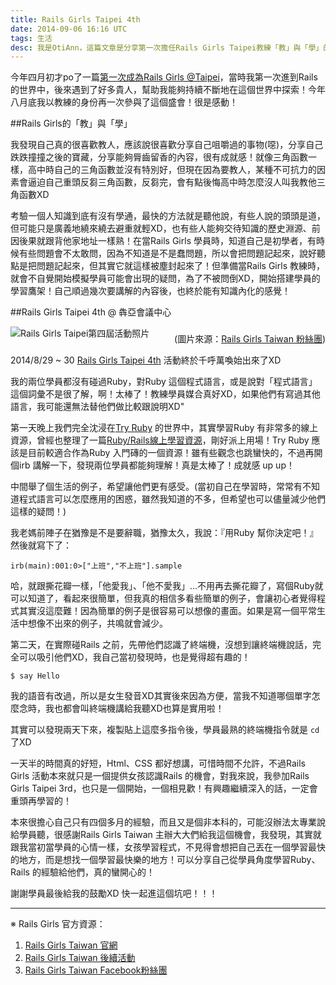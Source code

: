 ```yaml
---
title: Rails Girls Taipei 4th
date: 2014-09-06 16:16 UTC
tags: 生活
desc: 我是OtiAnn，這篇文章是分享第一次擔任Rails Girls Taipei教練「教」與「學」的歷程。
---
```


今年四月初才po了一篇[第一次成為Rails Girls @Taipei](/2014/04/09/fisrt-time-be-a-rails-girl)，當時我第一次進到Rails 的世界中，後來遇到了好多貴人，幫助我能夠持續不斷地在這個世界中探索！今年八月底我以教練的身份再一次參與了這個盛會！很是感動！

##Rails Girls的「教」與「學」

我發現自己真的很喜歡教人，應該說很喜歡分享自己咀嚼過的事物(噁)，分享自己跌跌撞撞之後的寶藏，分享能夠脣齒留香的內容，很有成就感！就像三角函數一樣，高中時自己的三角函數並沒有特別好，但現在因為要教人，某種不可抗力的因素會逼迫自己重頭反芻三角函數，反芻完，會有點後悔高中時怎麼沒人叫我教他三角函數XD

考驗一個人知識到底有沒有學通，最快的方法就是聽他說，有些人說的頭頭是道，但可能只是廣義地繞來繞去避重就輕XD，也有些人能夠交待知識的歷史淵源、前因後果就跟背他家地址一樣熟！在當Rails Girls 學員時，知道自己是初學者，有時候有些問題會不太敢問，因為不知道是不是蠢問題，所以會把問題記起來，說好聽點是把問題記起來，但其實它就這樣被塵封起來了！但準備當Rails Girls 教練時，就會不自覺開始模擬學員可能會出現的疑問，為了不被問倒XD，開始搭建學員的學習鷹架！自己順過幾次要講解的內容後，也終於能有知識內化的感覺！

##Rails Girls Taipei 4th @ 犇亞會議中心

![Rails Girls Taipei第四屆活動照片](/images/railsgirls4th.jpg)

<span style="font-size: 14px; display: block; max-width: 700px; text-align: right; margin-top:-25px;">(圖片來源：[Rails Girls Taiwan 粉絲團](https://www.facebook.com/railsgirlstw))</span>

2014/8/29 ~ 30 [Rails Girls Taipei 4th](http://railsgirls.com/taipei) 活動終於千呼萬喚始出來了XD

我的兩位學員都沒有碰過Ruby，對Ruby 這個程式語言，或是說對「程式語言」這個詞彙不是很了解，啊！太棒了！教練學員媒合真好XD，如果他們有寫過其他語言，我可能還無法替他們做比較跟說明XD"

第一天晚上我們完全沈浸在[Try Ruby](http://tryruby.org/) 的世界中，其實學習Ruby 有非常多的線上資源，曾經也整理了一篇[Ruby/Rails線上學習資源](/2014/04/11/online-resource-of-learning-experience)，剛好派上用場！Try Ruby 應該是目前較適合作為Ruby 入門磚的一個資源！雖有些觀念也跳蠻快的，不過再開個irb 講解一下，發現兩位學員都能夠理解！真是太棒了！成就感 up up！

中間舉了個生活的例子，希望讓他們更有感受。(當初自己在學習時，常常有不知道程式語言可以怎麼應用的困惑，雖然我知道的不多，但希望也可以儘量減少他們這樣的疑問！)

我老媽前陣子在猶豫是不是要辭職，猶豫太久，我說：『用Ruby 幫你決定吧！』然後就寫下了：

~~~shell
irb(main):001:0>["上班","不上班"].sample
~~~

哈，就跟撕花瓣一樣，「他愛我」、「他不愛我」...不用再去撕花瓣了，寫個Ruby就可以知道了，看起來很簡單，但我真的相信多看些簡單的例子，會讓初心者覺得程式其實沒這麼難！因為簡單的例子是很容易可以想像的畫面。如果是寫一個平常生活中想像不出來的例子，共鳴就會減少。

第二天，在實際碰Rails 之前，先帶他們認識了終端機，沒想到讓終端機說話，完全可以吸引他們XD，我自己當初發現時，也是覺得超有趣的！

~~~shell
$ say Hello
~~~

我的語音有改過，所以是女生發音XD其實後來因為方便，當我不知道哪個單字怎麼念時，我也都會叫終端機講給我聽XD也算是實用啦！

其實可以發現兩天下來，複製貼上這麼多指令後，學員最熟的終端機指令就是 `cd` 了XD

一天半的時間真的好短，Html、CSS 都好想講，可惜時間不允許，不過Rails Girls 活動本來就只是一個提供女孩認識Rails 的機會，對我來說，我參加Rails Girls Taipei 3rd，也只是一個開始，一個相見歡！有興趣繼續深入的話，一定會重頭再學習的！

本來很擔心自己只有四個多月的經驗，而且又是個非本科的，可能沒辦法太專業說給學員聽，很感謝Rails Girls Taiwan 主辦大大們給我這個機會，我發現，其實就跟我當初當學員的心情一樣，女孩學習程式，不見得會想把自己丟在一個學習最快的地方，而是想找一個學習最快樂的地方！可以分享自己從學員角度學習Ruby、Rails 的經驗給他們，真的蠻開心的！

謝謝學員最後給我的鼓勵XD 快一起進這個坑吧！！！

---

※ Rails Girls 官方資源：

1. [Rails Girls Taiwan 官網](http://railsgirls.tw/)
2. [Rails Girls Taiwan 後續活動](http://rgweekly.kktix.cc/)
3. [Rails Girls Taiwan Facebook粉絲團](https://www.facebook.com/railsgirlstw)
